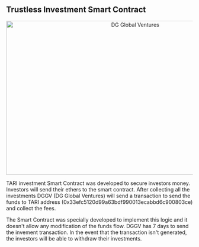 ## Trustless Investment Smart Contract

<p align="center">
<img src="https://github.com/dggventures/syndicate/blob/master/tari/images/tari-workflow.png" 
alt="DG Global Ventures" width="681" height="417" border="0" align="center" margin-left="10%" />
</p>

TARI investment Smart Contract was developed to secure investors money. Investors will send their ethers to the smart contract. After collecting all the investments DGGV (DG Global Ventures) will send a transaction to send the funds to TARI address (0x33efc5120d99a63bdf990013ecabbd6c900803ce) and collect the fees.

The Smart Contract was specially developed to implement this logic and it doesn't allow any modification of the funds flow. DGGV has 7 days to send the invement transaction. In the event that the transaction isn't generated, the investors will be able to withdraw their investments. 

